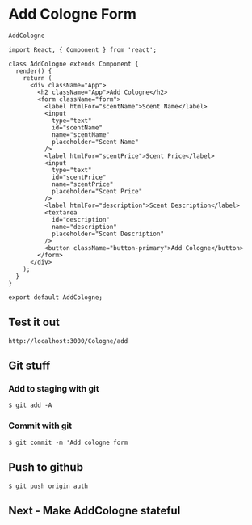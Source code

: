 # Add Cologne Form

`AddCologne`

```
import React, { Component } from 'react';

class AddCologne extends Component {
  render() {
    return (
      <div className="App">
        <h2 className="App">Add Cologne</h2>
        <form className="form">
          <label htmlFor="scentName">Scent Name</label>
          <input
            type="text"
            id="scentName"
            name="scentName"
            placeholder="Scent Name"
          />
          <label htmlFor="scentPrice">Scent Price</label>
          <input
            type="text"
            id="scentPrice"
            name="scentPrice"
            placeholder="Scent Price"
          />
          <label htmlFor="description">Scent Description</label>
          <textarea
            id="description"
            name="description"
            placeholder="Scent Description"
          />
          <button className="button-primary">Add Cologne</button>
        </form>
      </div>
    );
  }
}

export default AddCologne;
```

## Test it out

`http://localhost:3000/Cologne/add`

## Git stuff

### Add to staging with git
`$ git add -A`

### Commit with git
`$ git commit -m 'Add cologne form`

## Push to github
`$ git push origin auth`

## Next - Make AddCologne stateful

